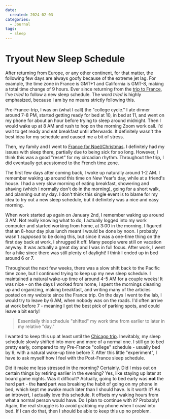 ```yaml
---
date:
  created: 2024-02-03
categories:
  - Journal
tags:
  - sleep
---
```

# Tryout New Sleep Schedule

After returning from Europe, or any other continent, for that matter, the following few days are always goofy because of the extreme jet lag. For example, the time zone in France is GMT+1 and California is GMT-8, making a total time change of 9 hours. Ever since returning from the [trip to France](./2023-12-16-france.md), I've *tried* to follow a new sleep schedule. The word *tried* is highly emphasized, because I am by no means strictly following this.

<!-- more -->

Pre-France-trip, I was on (what I call) the "college cycle." I ate dinner around 7-8 PM, started getting ready for bed at 10, in bed at 11, and went on my phone for about an hour before trying to sleep around midnight. Then I would wake up at 8 AM and rush to hop on the morning Zoom work call. I'd wait to get ready and eat breakfast until afterwards. It definitely wasn't the best idea for my schedule and caused me a bit of stress.

Then, my family and I went to [France for Noel/Christmas](./2023-12-16-france.md). I definitely had my issues with sleep there, partially due to being sick for so long. However, I think this was a good "reset" for my circadian rhythm. Throughout the trip, I did eventually get acustomed to the French time zone.

The first few days after coming back, I woke up naturally around 1-2 AM. I remember waking up around this time on New Year's day, while at a friend's house. I had a very slow morning of eating breakfast, showering and shaving (which I normally don't do in the morning), going for a short walk, and planning out my day. I don't think this single event is to blame for my idea to try out a new sleep schedule, but it definitely was a nice and easy morning.

When work started up again on January 2nd, I remember waking up around 3 AM. Not really knowing what to do, I actually logged into my work computer and started working from home, at 3:00 in the morning. I figured that an 8-hour day plus lunch meant I would be done by noon. I probably wasn't *supposed* to be doing this, but since it was a one-time thing on the first day back at work, I shrugged it off. Many people were still on vacation anyway. It was actually a great day and I was in full focus. After work, I went for a hike since there was still plenty of daylight! I think I ended up in bed around 6 or 7.

Throughout the next few weeks, there was a slow shift back to the Pacific time zone, but I continued trying to keep up my new sleep schedule. I maintained a natural wake-up time of around 4-5 AM for a couple weeks! It was nice - on the days I worked from home, I spent the mornings cleaning up and organizing, making breakfast, and writing many of the articles posted on my website since the France trip. On the days I went to the lab, I would try to leave by 6 AM, when nobody was on the roads. I'd often arrive at work before 7 - meaning I got the best pick of parking spots, and could leave a bit early!

> Essentially this schedule "shifted" my work time from earlier to later in my relative "day."

I wanted to keep this up at least until the [Chicago trip](./2024-01-20-ashrae-chicago.md). Inevitably, my sleep schedule slowly shifted into more and more of a normal one. I still go to bed pretty early, compared to my Pre-France "college" schedule - usually bed by 9, with a natural wake-up time before 7. After this little "experiment", I have to ask myself how I feel with the Post-France sleep schedule.

Did it make me less stressed in the morning? Certainly. Did I miss out on certain things by retiring earlier in the evening? Yes, like staying up later at board game nights. Was it difficult? Actually, going to bed early was **not** the hard part - the **hard** part was breaking the habit of going on my phone in bed, which kept me awake much later than I should have. Is it worth it? As an introvert, I actually love this schedule. It offsets my waking hours from what a normal person would have. Do I plan to continue with it? Probably! Again, the real struggle is to avoid grabbing my phone when I crawl into bed. If I can do that, then I should be able to keep this up no problem.